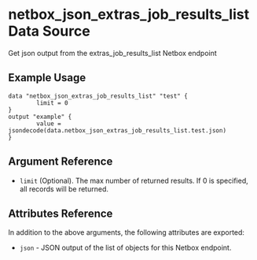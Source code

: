 # netbox\_json\_extras\_job\_results\_list Data Source

Get json output from the extras_job_results_list Netbox endpoint

## Example Usage

```hcl
data "netbox_json_extras_job_results_list" "test" {
        limit = 0
}
output "example" {
        value = jsondecode(data.netbox_json_extras_job_results_list.test.json)
}
```

## Argument Reference

* ``limit`` (Optional). The max number of returned results. If 0 is specified, all records will be returned.

## Attributes Reference

In addition to the above arguments, the following attributes are exported:
* ``json`` - JSON output of the list of objects for this Netbox endpoint.


